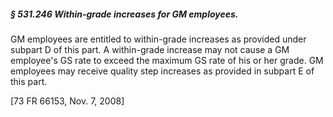 ##### § 531.246 Within-grade increases for GM employees. #####

GM employees are entitled to within-grade increases as provided under subpart D of this part. A within-grade increase may not cause a GM employee's GS rate to exceed the maximum GS rate of his or her grade. GM employees may receive quality step increases as provided in subpart E of this part.

[73 FR 66153, Nov. 7, 2008]